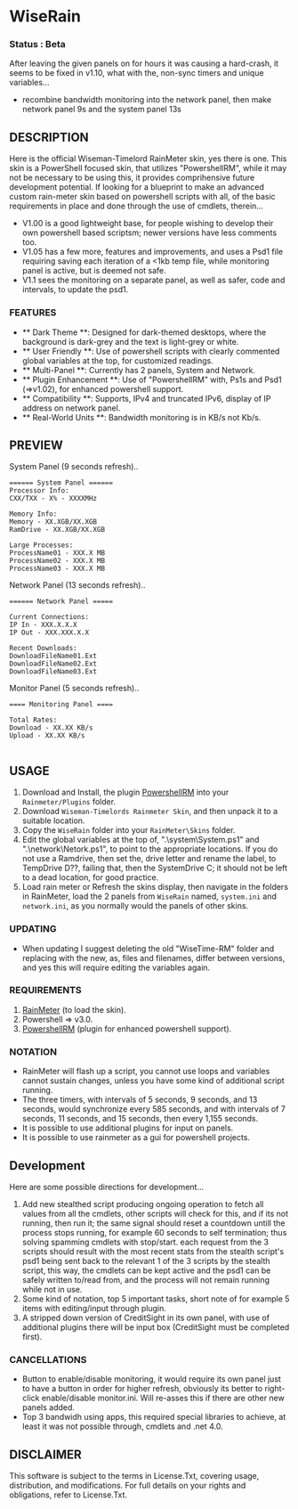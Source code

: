 # WiseRain

### Status : Beta
After leaving the given panels on for hours it was causing a hard-crash, it seems to be fixed in v1.10, what with the, non-sync timers and unique variables...
- recombine bandwidth monitoring into the network panel, then make network panel 9s and the system panel 13s

## DESCRIPTION
Here is the official Wiseman-Timelord RainMeter skin, yes there is one. This skin is a PowerShell focused skin, that utilizes "PowershellRM", while it may not be necessary to be using this, it provides comprihensive future development potential. If looking for a blueprint to make an advanced custom rain-meter skin based on powershell scripts with all, of the basic requirements in place and done through the use of cmdlets, therein...
- V1.00 is a good lightweight base, for people wishing to develop their own powershell based scriptsm; newer versions have less comments too.
- V1.05 has a few more, features and improvements, and uses a Psd1 file requiring saving each iteration of a <1kb temp file, while monitoring panel is active, but is deemed not safe.
- V1.1 sees the monitoring on a separate panel, as well as safer, code and intervals, to update the psd1. 

### FEATURES
- ** Dark Theme **: Designed for dark-themed desktops, where the background is dark-grey and the text is light-grey or white.
- ** User Friendly **: Use of powershell scripts with clearly commented global variables at the top, for customized readings.
- ** Multi-Panel **: Currently has 2 panels, System and Network.
- ** Plugin Enhancement **: Use of "PowershellRM" with, Ps1s and Psd1 (=>v1.02), for enhanced powershell support.
- ** Compatibility **: Supports, IPv4 and truncated IPv6, display of IP address on network panel.
- ** Real-World Units **: Bandwidth monitoring is in KB/s not Kb/s.

## PREVIEW
System Panel  (9 seconds refresh)..
```
====== System Panel ======
Processor Info:
CXX/TXX - X% - XXXXMHz

Memory Info:
Memory - XX.XGB/XX.XGB
RamDrive - XX.XGB/XX.XGB

Large Processes:
ProcessName01 - XXX.X MB
ProcessName02 - XXX.X MB
ProcessName03 - XXX.X MB

```
Network Panel (13 seconds refresh)..
```
====== Network Panel =====

Current Connections:
IP In - XXX.X.X.X
IP Out - XXX.XXX.X.X

Recent Downloads:
DownloadFileName01.Ext
DownloadFileName02.Ext
DownloadFileName03.Ext

```
Monitor Panel (5 seconds refresh)..
```
==== Monitoring Panel ====

Total Rates:
Download - XX.XX KB/s
Upload - XX.XX KB/s
 
```

## USAGE
1. Download and Install, the plugin [PowershellRM](https://github.com/khanhas/PowershellRM) into your `Rainmeter/Plugins` folder.
2. Download `Wiseman-Timelords Rainmeter Skin`, and then unpack it to a suitable location.
3. Copy the `WiseRain` folder into your `RainMeter\Skins` folder.
4. Edit the global variables at the top of, ".\system\System.ps1" and ".\network\Netork.ps1", to point to the appropriate locations. If you do not use a Ramdrive, then set the, drive letter and rename the label, to TempDrive D??, failing that, then the SystemDrive C; it should not be left to a dead location, for good practice.
5. Load rain meter or Refresh the skins display, then navigate in the folders in RainMeter, load the 2 panels from `WiseRain` named, `system.ini` and `network.ini`, as you normally would the panels of other skins.   

### UPDATING
- When updating I suggest deleting the old "WiseTime-RM" folder and replacing with the new, as, files and filenames, differ between versions, and yes this will require editing the variables again.

### REQUIREMENTS
1. [RainMeter](https://www.rainmeter.net/) (to load the skin).
2. Powershell => v3.0.
3. [PowershellRM](https://github.com/khanhas/PowershellRM) (plugin for enhanced powershell support).

### NOTATION
- RainMeter will flash up a script, you cannot use loops and variables cannot sustain changes, unless you have some kind of additional script running.
- The three timers, with intervals of 5 seconds, 9 seconds, and 13 seconds, would synchronize every 585 seconds, and with intervals of 7 seconds, 11 seconds, and 15 seconds, then every 1,155 seconds.  
- It is possible to use additional plugins for input on panels.
- It is possible to use rainmeter as a gui for powershell projects.

## Development
Here are some possible directions for development...
1. Add new stealthed script producing ongoing operation to fetch all values from all the cmdlets, other scripts will check for this, and if its not running, then run it; the same signal should reset a countdown untill the process stops running, for example 60 seconds to self termination; thus solving spamming cmdlets with stop/start. each request from the 3 scripts should result with the most recent stats from the stealth script's psd1 being sent back to the relevant 1 of the 3 scripts by the stealth script, this way, the cmdlets can be kept active and the psd1 can be safely written to/read from, and the process will not remain running while not in use.
2. Some kind of notation, top 5 important tasks, short note of for example 5 items with editing/input through plugin.
3. A stripped down version of CreditSight in its own panel, with use of additional plugins there will be input box (CreditSight must be completed first).

### CANCELLATIONS
- Button to enable/disable monitoring, it would require its own panel just to have a button in order for higher refresh, obviously its better to right-click enable/disable monitor.ini. Will re-asses this if there are other new panels added.
- Top 3 bandwidh using apps, this required special libraries to achieve, at least it was not possible through, cmdlets and .net 4.0.

## DISCLAIMER
This software is subject to the terms in License.Txt, covering usage, distribution, and modifications. For full details on your rights and obligations, refer to License.Txt.
